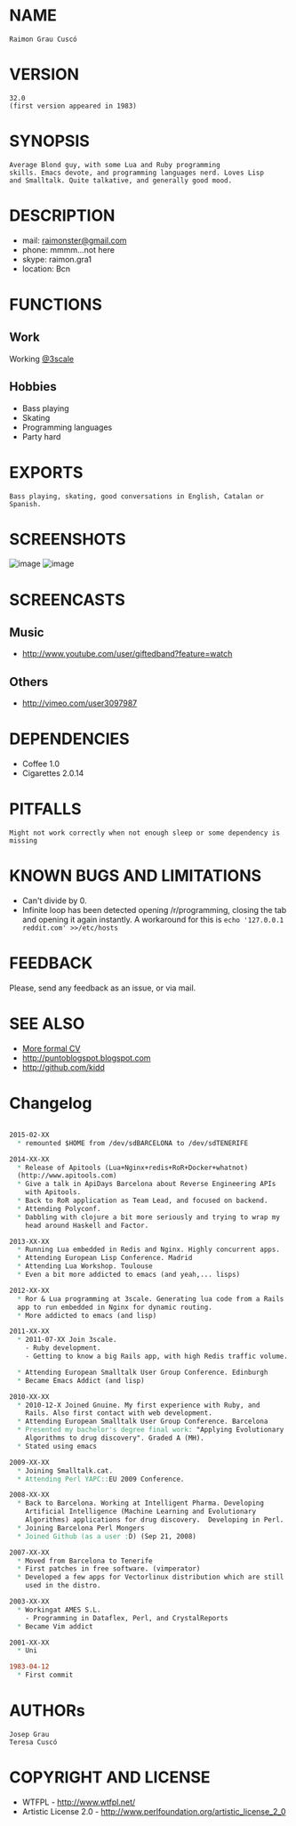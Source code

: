 # NAME

	Raimon Grau Cuscó

# VERSION

	32.0
	(first version appeared in 1983)

# SYNOPSIS

	Average Blond guy, with some Lua and Ruby programming
    skills. Emacs devote, and programming languages nerd. Loves Lisp
    and Smalltalk. Quite talkative, and generally good mood.

# DESCRIPTION

- mail: raimonster@gmail.com
- phone: mmmm...not here
- skype: raimon.gra1
- location: Bcn

# FUNCTIONS

## Work

Working [@3scale](http://www.3scale.net)

## Hobbies

- Bass playing
- Skating
- Programming languages
- Party hard

# EXPORTS

    Bass playing, skating, good conversations in English, Catalan or
    Spanish.

# SCREENSHOTS

![image](misc/sonar_music_hack_ray.jpg)
![image](misc/rai-michal-apidaysbcn.jpg)

# SCREENCASTS

## Music
- http://www.youtube.com/user/giftedband?feature=watch

## Others
- http://vimeo.com/user3097987

# DEPENDENCIES

- Coffee 1.0
- Cigarettes 2.0.14

# PITFALLS
	Might not work correctly when not enough sleep or some dependency is missing

# KNOWN BUGS AND LIMITATIONS

- Can't divide by 0.
- Infinite loop has been detected opening /r/programming, closing
the tab and opening it again instantly. A workaround for this is
`echo '127.0.0.1 reddit.com' >>/etc/hosts`



# FEEDBACK

Please, send any feedback as an issue, or via mail.

# SEE ALSO

- [More formal CV](https://github.com/kidd/Me/raw/master/cv/other_cv.pdf)
- http://puntoblogspot.blogspot.com
- http://github.com/kidd

# Changelog

```ChangeLog

2015-02-XX
  * remounted $HOME from /dev/sdBARCELONA to /dev/sdTENERIFE

2014-XX-XX
  * Release of Apitools (Lua+Nginx+redis+RoR+Docker+whatnot)
  (http://www.apitools.com)
  * Give a talk in ApiDays Barcelona about Reverse Engineering APIs
    with Apitools.
  * Back to RoR application as Team Lead, and focused on backend.
  * Attending Polyconf.
  * Dabbling with clojure a bit more seriously and trying to wrap my
    head around Haskell and Factor.

2013-XX-XX
  * Running Lua embedded in Redis and Nginx. Highly concurrent apps.
  * Attending European Lisp Conference. Madrid
  * Attending Lua Workshop. Toulouse
  * Even a bit more addicted to emacs (and yeah,... lisps)

2012-XX-XX
  * Ror & Lua programming at 3scale. Generating lua code from a Rails
  app to run embedded in Nginx for dynamic routing.
  * More addicted to emacs (and lisp)

2011-XX-XX
  * 2011-07-XX Join 3scale.
    - Ruby development.
    - Getting to know a big Rails app, with high Redis traffic volume.

  * Attending European Smalltalk User Group Conference. Edinburgh
  * Became Emacs Addict (and lisp)

2010-XX-XX
  * 2010-12-X Joined Gnuine. My first experience with Ruby, and
    Rails. Also first contact with web development.
  * Attending European Smalltalk User Group Conference. Barcelona
  * Presented my bachelor's degree final work: "Applying Evolutionary
    Algorithms to drug discovery". Graded A (MH).
  * Stated using emacs

2009-XX-XX
  * Joining Smalltalk.cat.
  * Attending Perl YAPC::EU 2009 Conference.

2008-XX-XX
  * Back to Barcelona. Working at Intelligent Pharma. Developing
    Artificial Intelligence (Machine Learning and Evolutionary
    Algorithms) applications for drug discovery.  Developing in Perl.
  * Joining Barcelona Perl Mongers
  * Joined Github (as a user :D) (Sep 21, 2008)

2007-XX-XX
  * Moved from Barcelona to Tenerife
  * First patches in free software. (vimperator)
  * Developed a few apps for Vectorlinux distribution which are still
    used in the distro.

2003-XX-XX
  * Workingat AMES S.L.
    - Programming in Dataflex, Perl, and CrystalReports
  * Became Vim addict

2001-XX-XX
  * Uni

1983-04-12
  * First commit
```

# AUTHORs
	Josep Grau
	Teresa Cuscó

# COPYRIGHT AND LICENSE

- WTFPL - http://www.wtfpl.net/
- Artistic License 2.0 - http://www.perlfoundation.org/artistic_license_2_0
